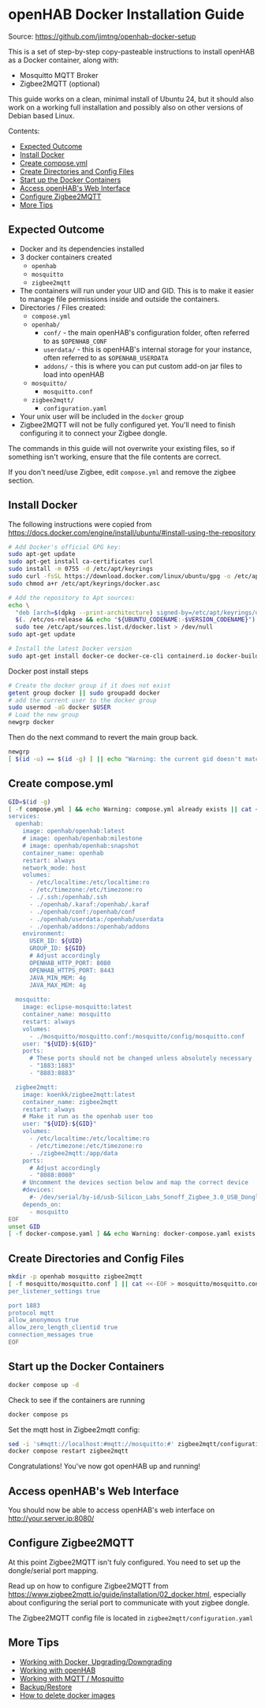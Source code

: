 # openHAB Docker Installation Guide

Source: <https://github.com/jimtng/openhab-docker-setup>

This is a set of step-by-step copy-pasteable instructions to install openHAB as a Docker container, along with:

- Mosquitto MQTT Broker
- Zigbee2MQTT (optional)

This guide works on a clean, minimal install of Ubuntu 24, but it should also work on a working full installation and possibly also on other versions of Debian based Linux.

Contents:

- [Expected Outcome](#expected-outcome)
- [Install Docker](#install-docker)
- [Create compose.yml](#create-composeyml)
- [Create Directories and Config Files](#create-directories-and-config-files)
- [Start up the Docker Containers](#start-up-the-docker-containers)
- [Access openHAB's Web Interface](#access-openhabs-web-interface)
- [Configure Zigbee2MQTT](#configure-zigbee2mqtt)
- [More Tips](#more-tips)

## Expected Outcome

- Docker and its dependencies installed
- 3 docker containers created
  - `openhab`
  - `mosquitto`
  - `zigbee2mqtt`
- The containers will run under your UID and GID. This is to make it easier to manage file permissions inside and outside the containers.
- Directories / Files created:
  - `compose.yml`
  - `openhab/`
    - `conf/` - the main openHAB's configuration folder, often referred to as `$OPENHAB_CONF`
    - `userdata/` - this is openHAB's internal storage for your instance, often referred to as `$OPENHAB_USERDATA`
    - `addons/` - this is where you can put custom add-on jar files to load into openHAB
  - `mosquitto/`
    - `mosquitto.conf`
  - `zigbee2mqtt/`
    - `configuration.yaml`
- Your unix user will be included in the `docker` group
- Zigbee2MQTT will not be fully configured yet. You'll need to finish configuring it to connect your Zigbee dongle.

The commands in this guide will not overwrite your existing files, so if something isn't working, ensure that the file contents are correct.

If you don't need/use Zigbee, edit `compose.yml` and remove the zigbee section.

## Install Docker

The following instructions were copied from <https://docs.docker.com/engine/install/ubuntu/#install-using-the-repository>

```sh
# Add Docker's official GPG key:
sudo apt-get update
sudo apt-get install ca-certificates curl
sudo install -m 0755 -d /etc/apt/keyrings
sudo curl -fsSL https://download.docker.com/linux/ubuntu/gpg -o /etc/apt/keyrings/docker.asc
sudo chmod a+r /etc/apt/keyrings/docker.asc

# Add the repository to Apt sources:
echo \
  "deb [arch=$(dpkg --print-architecture) signed-by=/etc/apt/keyrings/docker.asc] https://download.docker.com/linux/ubuntu \
  $(. /etc/os-release && echo "${UBUNTU_CODENAME:-$VERSION_CODENAME}") stable" | \
  sudo tee /etc/apt/sources.list.d/docker.list > /dev/null
sudo apt-get update

# Install the latest Docker version
sudo apt-get install docker-ce docker-ce-cli containerd.io docker-buildx-plugin docker-compose-plugin
```

Docker post install steps

```sh
# Create the docker group if it does not exist
getent group docker || sudo groupadd docker
# add the current user to the docker group
sudo usermod -aG docker $USER
# Load the new group
newgrp docker
```

Then do the next command to revert the main group back.

```sh
newgrp
[ $(id -u) == $(id -g) ] || echo "Warning: the current gid doesn't match your uid. Don't proceed. Try rebooting."
```

## Create compose.yml

```sh
GID=$(id -g)
[ -f compose.yml ] && echo Warning: compose.yml already exists || cat <<EOF > compose.yml
services:
  openhab:
    image: openhab/openhab:latest
    # image: openhab/openhab:milestone
    # image: openhab/openhab:snapshot
    container_name: openhab
    restart: always
    network_mode: host
    volumes:
      - /etc/localtime:/etc/localtime:ro
      - /etc/timezone:/etc/timezone:ro
      - ./.ssh:/openhab/.ssh
      - ./openhab/.karaf:/openhab/.karaf
      - ./openhab/conf:/openhab/conf
      - ./openhab/userdata:/openhab/userdata
      - ./openhab/addons:/openhab/addons
    environment:
      USER_ID: ${UID}
      GROUP_ID: ${GID}
      # Adjust accordingly
      OPENHAB_HTTP_PORT: 8080
      OPENHAB_HTTPS_PORT: 8443
      JAVA_MIN_MEM: 4g
      JAVA_MAX_MEM: 4g
  
  mosquitto:
    image: eclipse-mosquitto:latest
    container_name: mosquitto
    restart: always
    volumes:
      - ./mosquitto/mosquitto.conf:/mosquitto/config/mosquitto.conf
    user: "${UID}:${GID}"
    ports:
      # These ports should not be changed unless absolutely necessary
      - "1883:1883"
      - "8883:8883"

  zigbee2mqtt:
    image: koenkk/zigbee2mqtt:latest
    container_name: zigbee2mqtt
    restart: always
    # Make it run as the openhab user too
    user: "${UID}:${GID}"
    volumes:
      - /etc/localtime:/etc/localtime:ro
      - /etc/timezone:/etc/timezone:ro
      - ./zigbee2mqtt:/app/data
    ports:
      # Adjust accordingly
      - "8088:8080"    
    # Uncomment the devices section below and map the correct device
    #devices:
      #- /dev/serial/by-id/usb-Silicon_Labs_Sonoff_Zigbee_3.0_USB_Dongle_Plus_0001-if00-port0:/dev/ttyUSB0
    depends_on:
      - mosquitto
EOF
unset GID
[ -f docker-compose.yaml ] && echo Warning: docker-compose.yaml exists. compose.yml will take precedence.
```

## Create Directories and Config Files

```sh
mkdir -p openhab mosquitto zigbee2mqtt
[ -f mosquitto/mosquitto.conf ] || cat <<-EOF > mosquitto/mosquitto.conf
per_listener_settings true

port 1883
protocol mqtt
allow_anonymous true
allow_zero_length_clientid true
connection_messages true    
EOF
```

## Start up the Docker Containers

```sh
docker compose up -d
```

Check to see if the containers are running

```sh
docker compose ps
```

Set the mqtt host in Zigbee2mqtt config:

```sh
sed -i 's#mqtt://localhost:#mqtt://mosquitto:#' zigbee2mqtt/configuration.yaml
docker compose restart zigbee2mqtt
```

Congratulations! You've now got openHAB up and running!

## Access openHAB's Web Interface

You should now be able to access openHAB's web interface on <http://your.server.ip:8080/>

## Configure Zigbee2MQTT

At this point Zigbee2MQTT isn't fuly configured.
You need to set up the dongle/serial port mapping.

Read up on how to configure Zigbee2MQTT from <https://www.zigbee2mqtt.io/guide/installation/02_docker.html>,
especially about configuring the serial port to communicate with yout zigbee dongle.

The Zigbee2MQTT config file is located in `zigbee2mqtt/configuration.yaml`

## More Tips

- [Working with Docker, Upgrading/Downgrading](docker.md)
- [Working with openHAB](openhab.md)
- [Working with MQTT / Mosquitto](mosquitto.md)
- [Backup/Restore](backup.md)
- [How to delete docker images](docker-cleanup.md)
